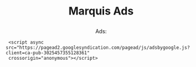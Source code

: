 <h1><p align=center>Marquis Ads</h1>
<f1><p align=center>Ads: </f1>

     <script async src="https://pagead2.googlesyndication.com/pagead/js/adsbygoogle.js?client=ca-pub-3025457355128361"
     crossorigin="anonymous"></script>
